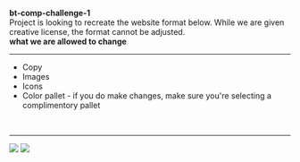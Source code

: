 <strong> bt-comp-challenge-1 </strong>
<br>
Project is looking to recreate the website format below. While we are given creative license, the format cannot be adjusted. 
<br>
<strong> what we are allowed to change </strong>
<br>
<hr>
<ul> 
  <li>Copy </li>
  <li>Images </li>
  <li>Icons </li>
  <li>Color pallet - if you do make changes, make sure you're selecting a complimentory pallet </li> 
 </ul>
 <br>
 <hr>

<img src="http://frontend.turing.io/assets/images/static-comp-challenge-1.jpg"> 

<img src="https://kevinkrom787.github.io/bt-comp-challenge-1/">



